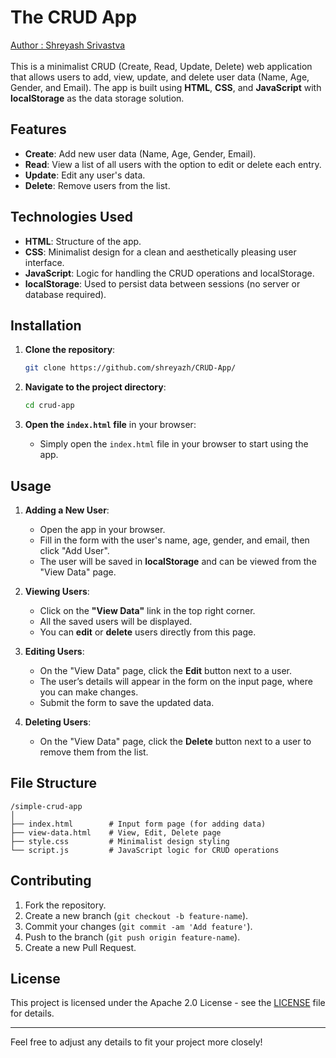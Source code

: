 # The CRUD App
[Author : Shreyash Srivastva](https://www.github.com/shreyazh)<br><br>
This is a minimalist CRUD (Create, Read, Update, Delete) web application that allows users to add, view, update, and delete user data (Name, Age, Gender, and Email). The app is built using **HTML**, **CSS**, and **JavaScript** with **localStorage** as the data storage solution.

## Features
- **Create**: Add new user data (Name, Age, Gender, Email).
- **Read**: View a list of all users with the option to edit or delete each entry.
- **Update**: Edit any user's data.
- **Delete**: Remove users from the list.

## Technologies Used
- **HTML**: Structure of the app.
- **CSS**: Minimalist design for a clean and aesthetically pleasing user interface.
- **JavaScript**: Logic for handling the CRUD operations and localStorage.
- **localStorage**: Used to persist data between sessions (no server or database required).

## Installation

1. **Clone the repository**:
   ```bash
   git clone https://github.com/shreyazh/CRUD-App/
   ```

2. **Navigate to the project directory**:
   ```bash
   cd crud-app
   ```

3. **Open the `index.html` file** in your browser:
   - Simply open the `index.html` file in your browser to start using the app.

## Usage

1. **Adding a New User**:
   - Open the app in your browser.
   - Fill in the form with the user's name, age, gender, and email, then click "Add User".
   - The user will be saved in **localStorage** and can be viewed from the "View Data" page.

2. **Viewing Users**:
   - Click on the **"View Data"** link in the top right corner.
   - All the saved users will be displayed.
   - You can **edit** or **delete** users directly from this page.

3. **Editing Users**:
   - On the "View Data" page, click the **Edit** button next to a user.
   - The user’s details will appear in the form on the input page, where you can make changes.
   - Submit the form to save the updated data.

4. **Deleting Users**:
   - On the "View Data" page, click the **Delete** button next to a user to remove them from the list.

## File Structure

```
/simple-crud-app
│
├── index.html        # Input form page (for adding data)
├── view-data.html    # View, Edit, Delete page
├── style.css         # Minimalist design styling
└── script.js         # JavaScript logic for CRUD operations
```

## Contributing

1. Fork the repository.
2. Create a new branch (`git checkout -b feature-name`).
3. Commit your changes (`git commit -am 'Add feature'`).
4. Push to the branch (`git push origin feature-name`).
5. Create a new Pull Request.

## License

This project is licensed under the Apache 2.0 License - see the [LICENSE](https://github.com/shreyazh/CRUD-App/license.git) file for details.

---

Feel free to adjust any details to fit your project more closely!
